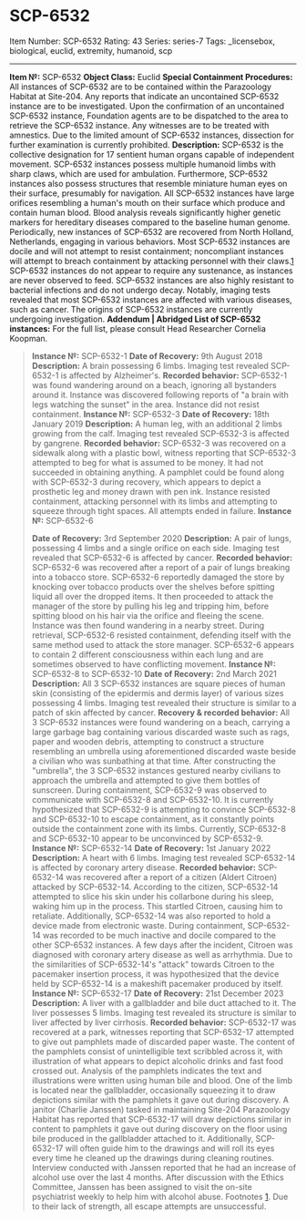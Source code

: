 # SCP-6532
Item Number: SCP-6532
Rating: 43
Series: series-7
Tags: _licensebox, biological, euclid, extremity, humanoid, scp

---

**Item №:** SCP-6532
**Object Class:** Euclid
**Special Containment Procedures:** All instances of SCP-6532 are to be contained within the Parazoology Habitat at Site-204.
Any reports that indicate an uncontained SCP-6532 instance are to be investigated. Upon the confirmation of an uncontained SCP-6532 instance, Foundation agents are to be dispatched to the area to retrieve the SCP-6532 instance. Any witnesses are to be treated with amnestics.
Due to the limited amount of SCP-6532 instances, dissection for further examination is currently prohibited.
**Description:** SCP-6532 is the collective designation for 17 sentient human organs capable of independent movement.
SCP-6532 instances possess multiple humanoid limbs with sharp claws, which are used for ambulation. Furthermore, SCP-6532 instances also possess structures that resemble miniature human eyes on their surface, presumably for navigation. All SCP-6532 instances have large orifices resembling a human's mouth on their surface which produce and contain human blood. Blood analysis reveals significantly higher genetic markers for hereditary diseases compared to the baseline human genome.
Periodically, new instances of SCP-6532 are recovered from North Holland, Netherlands, engaging in various behaviors. Most SCP-6532 instances are docile and will not attempt to resist containment; noncompliant instances will attempt to breach containment by attacking personnel with their claws.[1](javascript:;) SCP-6532 instances do not appear to require any sustenance, as instances are never observed to feed. SCP-6532 instances are also highly resistant to bacterial infections and do not undergo decay.
Notably, imaging tests revealed that most SCP-6532 instances are affected with various diseases, such as cancer. The origins of SCP-6532 instances are currently undergoing investigation.
**Addendum | Abridged List of SCP-6532 instances:**
For the full list, please consult Head Researcher Cornelia Koopman.
> **Instance №:** SCP-6532-1
> **Date of Recovery:** 9th August 2018
> **Description:** A brain possessing 6 limbs. Imaging test revealed SCP-6532-1 is affected by Alzheimer's.
> **Recorded behavior:** SCP-6532-1 was found wandering around on a beach, ignoring all bystanders around it. Instance was discovered following reports of "a brain with legs watching the sunset" in the area. Instance did not resist containment.
> **Instance №:** SCP-6532-3
> **Date of Recovery:** 18th January 2019
> **Description:** A human leg, with an additional 2 limbs growing from the calf. Imaging test revealed SCP-6532-3 is affected by gangrene.
> **Recorded behavior:** SCP-6532-3 was recovered on a sidewalk along with a plastic bowl, witness reporting that SCP-6532-3 attempted to beg for what is assumed to be money. It had not succeeded in obtaining anything. A pamphlet could be found along with SCP-6532-3 during recovery, which appears to depict a prosthetic leg and money drawn with pen ink. Instance resisted containment, attacking personnel with its limbs and attempting to squeeze through tight spaces. All attempts ended in failure.
> **Instance №:** SCP-6532-6  
>    
>  **Date of Recovery:** 3rd September 2020
> **Description:** A pair of lungs, possessing 4 limbs and a single orifice on each side. Imaging test revealed that SCP-6532-6 is affected by cancer.
> **Recorded behavior:** SCP-6532-6 was recovered after a report of a pair of lungs breaking into a tobacco store. SCP-6532-6 reportedly damaged the store by knocking over tobacco products over the shelves before spitting liquid all over the dropped items. It then proceeded to attack the manager of the store by pulling his leg and tripping him, before spitting blood on his hair via the orifice and fleeing the scene. Instance was then found wandering in a nearby street. During retrieval, SCP-6532-6 resisted containment, defending itself with the same method used to attack the store manager. SCP-6532-6 appears to contain 2 different consciousness within each lung and are sometimes observed to have conflicting movement.
> **Instance №:** SCP-6532-8 to SCP-6532-10
> **Date of Recovery:** 2nd March 2021
> **Description:** All 3 SCP-6532 instances are square pieces of human skin (consisting of the epidermis and dermis layer) of various sizes possessing 4 limbs. Imaging test revealed their structure is similar to a patch of skin affected by cancer.
> **Recovery & recorded behavior:** All 3 SCP-6532 instances were found wandering on a beach, carrying a large garbage bag containing various discarded waste such as rags, paper and wooden debris, attempting to construct a structure resembling an umbrella using aforementioned discarded waste beside a civilian who was sunbathing at that time. After constructing the "umbrella", the 3 SCP-6532 instances gestured nearby civilians to approach the umbrella and attempted to give them bottles of sunscreen.
> During containment, SCP-6532-9 was observed to communicate with SCP-6532-8 and SCP-6532-10. It is currently hypothesized that SCP-6532-9 is attempting to convince SCP-6532-8 and SCP-6532-10 to escape containment, as it constantly points outside the containment zone with its limbs. Currently, SCP-6532-8 and SCP-6532-10 appear to be unconvinced by SCP-6532-9.
> **Instance №:** SCP-6532-14
> **Date of Recovery:** 1st January 2022
> **Description:** A heart with 6 limbs. Imaging test revealed SCP-6532-14 is affected by coronary artery disease.
> **Recorded behavior:** SCP-6532-14 was recovered after a report of a citizen (Aldert Citroen) attacked by SCP-6532-14. According to the citizen, SCP-6532-14 attempted to slice his skin under his collarbone during his sleep, waking him up in the process. This startled Citroen, causing him to retaliate. Additionally, SCP-6532-14 was also reported to hold a device made from electronic waste.
> During containment, SCP-6532-14 was recorded to be much inactive and docile compared to the other SCP-6532 instances. A few days after the incident, Citroen was diagnosed with coronary artery disease as well as arrhythmia. Due to the similarities of SCP-6532-14's "attack" towards Citroen to the pacemaker insertion process, it was hypothesized that the device held by SCP-6532-14 is a makeshift pacemaker produced by itself.
> **Instance №:** SCP-6532-17
> **Date of Recovery:** 21st December 2023
> **Description:** A liver with a gallbladder and bile duct attached to it. The liver possesses 5 limbs. Imaging test revealed its structure is similar to liver affected by liver cirrhosis.
> **Recorded behavior:** SCP-6532-17 was recovered at a park, witnesses reporting that SCP-6532-17 attempted to give out pamphlets made of discarded paper waste. The content of the pamphlets consist of unintelligible text scribbled across it, with illustration of what appears to depict alcoholic drinks and fast food crossed out. Analysis of the pamphlets indicates the text and illustrations were written using human bile and blood. One of the limb is located near the gallbladder, occasionally squeezing it to draw depictions similar with the pamphlets it gave out during discovery.
> A janitor (Charlie Janssen) tasked in maintaining Site-204 Parazoology Habitat has reported that SCP-6532-17 will draw depictions similar in content to pamphlets it gave out during discovery on the floor using bile produced in the gallbladder attached to it. Additionally, SCP-6532-17 will often guide him to the drawings and will roll its eyes every time he cleaned up the drawings during cleaning routines. Interview conducted with Janssen reported that he had an increase of alcohol use over the last 4 months. After discussion with the Ethics Committee, Janssen has been assigned to visit the on-site psychiatrist weekly to help him with alcohol abuse.
Footnotes
[1](javascript:;). Due to their lack of strength, all escape attempts are unsuccessful.